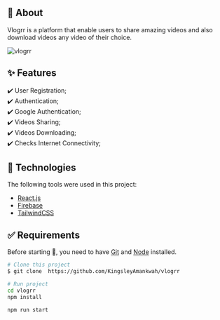 ## :dart: About

Vlogrr is a platform that enable users to share amazing videos and also download videos any video of their choice.

![vlogrr](https://user-images.githubusercontent.com/64941442/224469923-919cd2d8-2c29-43cf-873a-05ffe34af47e.png)

## :sparkles: Features

:heavy_check_mark: User Registration;\
:heavy_check_mark: Authentication;\
:heavy_check_mark: Google Authentication;\
:heavy_check_mark: Videos Sharing;\
:heavy_check_mark: Videos Downloading;\
:heavy_check_mark: Checks Internet Connectivity;

## :rocket: Technologies

The following tools were used in this project:

- [React.js](https://reactjs.org/)
- [Firebase](https://redux.js.org/)
- [TailwindCSS](https://tailwindcss.com)

## :white_check_mark: Requirements

Before starting :checkered_flag:, you need to have [Git](https://git-scm.com) and [Node](https://nodejs.org/en/) installed.

```bash
# Clone this project
$ git clone  https://github.com/KingsleyAmankwah/vlogrr

# Run project
cd vlogrr
npm install

npm run start

```
